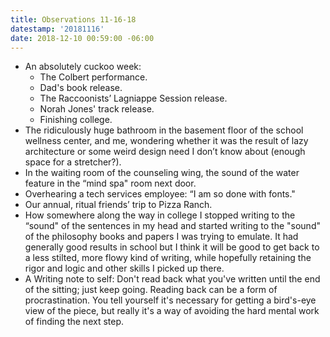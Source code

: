 ```yaml
---
title: Observations 11-16-18
datestamp: '20181116'
date: 2018-12-10 00:59:00 -06:00
---
```


- An absolutely cuckoo week:
	- The Colbert performance.
	- Dad's book release.
	- The Raccoonists’ Lagniappe Session release.
	- Norah Jones' track release.
	- Finishing college.
- The ridiculously huge bathroom in the basement floor of the school wellness center, and me, wondering whether it was the result of lazy architecture or some weird design need I don’t know about (enough space for a stretcher?).
- In the waiting room of the counseling wing, the sound of the water feature in the “mind spa" room next door.
- Overhearing a tech services employee: “I am so done with fonts."
- Our annual, ritual friends’ trip to Pizza Ranch.
- How somewhere along the way in college I stopped writing to the “sound" of the sentences in my head and started writing to the "sound" of the philosophy books and papers I was trying to emulate. It had generally good results in school but I think it will be good to get back to a less stilted, more flowy kind of writing, while hopefully retaining the rigor and logic and other skills I picked up there.
- A Writing note to self: Don't read back what you've written until the end of the sitting; just keep going. Reading back can be a form of procrastination. You tell yourself it's necessary for getting a bird's-eye view of the piece, but really it's a way of avoiding the hard mental work of finding the next step.
